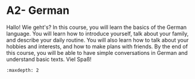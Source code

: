 # A2- German

Hallo! Wie geht's? In this course, you will learn the basics of the German language. You will learn how to introduce yourself, talk about your family, and describe your daily routine. You will also learn how to talk about your hobbies and interests, and how to make plans with friends. By the end of this course, you will be able to have simple conversations in German and understand basic texts. Viel Spaß!

```{toctree}
:maxdepth: 2


```